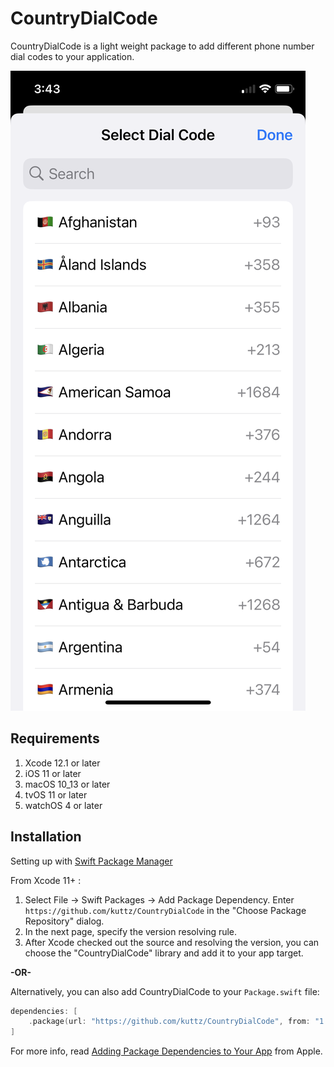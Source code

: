 # CountryDialCode

CountryDialCode is a light weight package to add different phone number dial codes to your application.




![App Screenshot](https://github.com/kuttz/DemosAndScreenShots/blob/2bbd3f43a8daf438eda65581b2c30a881b8ea19a/CountryDialCode/Screenshot1.PNG?raw=true)



## Requirements


1. Xcode 12.1 or later
2. iOS 11 or later
3. macOS 10_13 or later
4. tvOS 11 or later
5. watchOS 4 or later


## Installation

Setting up with [Swift Package Manager](https://swiftpm.co/?query=PhoneNumberKit)

From Xcode 11+ :

1. Select File -> Swift Packages -> Add Package Dependency. Enter `https://github.com/kuttz/CountryDialCode` in the "Choose Package Repository" dialog.
2. In the next page, specify the version resolving rule.
3. After Xcode checked out the source and resolving the version, you can choose the "CountryDialCode" library and add it to your app target.

**-OR-**

Alternatively, you can also add CountryDialCode to your `Package.swift` file:

```swift
dependencies: [
    .package(url: "https://github.com/kuttz/CountryDialCode", from: "1.0.0")
]
```

For more info, read [Adding Package Dependencies to Your App](https://developer.apple.com/documentation/xcode/adding_package_dependencies_to_your_app) from Apple.
